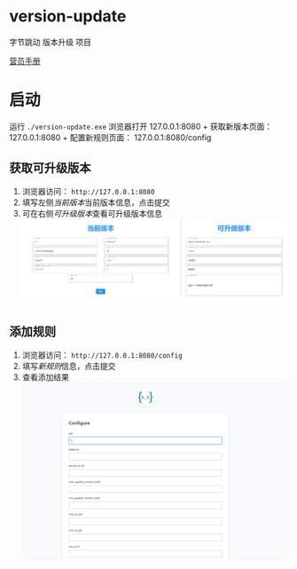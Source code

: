 # version-update
字节跳动 版本升级 项目

[营员手册](https://bytedance.feishu.cn/docs/doccn2tYZFh28wRCvBmDqREoNie)


# 启动
运行 `./version-update.exe`
浏览器打开 127.0.0.1:8080
    + 获取新版本页面： 127.0.0.1:8080
    + 配置新规则页面： 127.0.0.1:8080/config
  
## 获取可升级版本
1. 浏览器访问： `http://127.0.0.1:8080`
2. 填写左侧*当前版本*当前版本信息，点击提交
3. 可在右侧*可升级版本*查看可升级版本信息
![获取可升级版本](./img/homepage.png)


## 添加规则
1. 浏览器访问： `http://127.0.0.1:8080/config`
2. 填写*新规则*信息，点击提交
3. 查看添加结果
![添加规则](./img/configpage.png)
